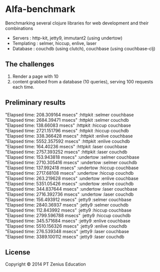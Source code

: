 # Alfa-benchmark

Benchmarking several clojure libraries for web development and their combinations  
- Servers : http-kit, jetty9, immutant2 (using undertow)  
- Templating : selmer, hiccup, enlive, laser  
- Database : couchdb (using clutch), couchbase (using couchbase-clj)  

## The challenges

1. Render a page with 10 <li> content grabbed from a database (10 queries), serving 100 requests each time.  

## Preliminary results

"Elapsed time: 208.309164 msecs" :httpkit :selmer couchbase   
"Elapsed time: 2684.39471 msecs" :httpkit :selmer couchdb  
"Elapsed time: 138.66083 msecs" :httpkit :hiccup couchbase   
"Elapsed time: 2721.151796 msecs" :httpkit :hiccup couchdb  
"Elapsed time: 338.366428 msecs" :httpkit :enlive couchbase  
"Elapsed time: 5552.357592 msecs" :httpkit :enlive couchdb  
"Elapsed time: 164.40236 msecs" :httpkit :laser couchbase  
"Elapsed time: 2757.393252 msecs" :httpkit :laser couchdb  
"Elapsed time: 153.943818 msecs" :undertow :selmer couchbase  
"Elapsed time: 2710.305416 msecs" :undertow :selmer couchdb  
"Elapsed time: 137.992418 msecs" :undertow :hiccup couchbase  
"Elapsed time: 2717.68108 msecs" :undertow :hiccup couchdb  
"Elapsed time: 263.219628 msecs" :undertow :enlive couchbase  
"Elapsed time: 5351.05426 msecs" :undertow :enlive couchdb  
"Elapsed time: 344.837644 msecs" :undertow :laser couchbase   
"Elapsed time: 2716.392736 msecs" :undertow :laser couchdb  
"Elapsed time: 156.493912 msecs" :jetty9 :selmer couchbase  
"Elapsed time: 2840.36937 msecs" :jetty9 :selmer couchdb  
"Elapsed time: 112.843992 msecs" :jetty9 :hiccup couchbase  
"Elapsed time: 2799.596788 msecs" :jetty9 :hiccup couchdb  
"Elapsed time: 345.571684 msecs" :jetty9 :enlive couchbase  
"Elapsed time: 5510.156326 msecs" :jetty9 :enlive couchdb  
"Elapsed time: 276.539348 msecs" :jetty9 :laser couchbase  
"Elapsed time: 3389.100112 msecs" :jetty9 :laser couchdb  

## License

Copyright © 2014 PT Zenius Education
